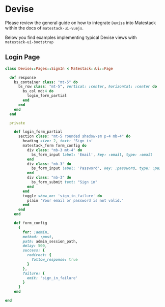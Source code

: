 # Devise

Please review the general guide on how to integrate `Devise` into Matestack within the docs of `matestack-ui-vuejs`.

Below you find examples implementing typical Devise views with `matestack-ui-bootstrap`

## Login Page

```ruby
class Devise::Pages::SignIn < Matestack::Ui::Page

  def response
    bs_container class: "mt-5" do
      bs_row class: "mt-5", vertical: :center, horizontal: :center do
        bs_col md:4 do
          login_form_partial
        end
      end
    end
  end

  private

    def login_form_partial
      section class: "mt-5 rounded shadow-sm p-4 mb-4" do
        heading size: 2, text: 'Sign in'
        matestack_form form_config do
          div class: "mb-3 mt-4" do
            bs_form_input label: 'Email', key: :email, type: :email
          end
          div class: "mb-3" do
            bs_form_input label: 'Password', key: :password, type: :password
          end
          div class: "mb-3" do
            bs_form_submit text: "Sign in"
          end
        end
        toggle show_on: 'sign_in_failure' do
          plain 'Your email or password is not valid.'
        end
      end
    end

    def form_config
      {
        for: :admin,
        method: :post,
        path: admin_session_path,
        delay: 500,
        success: {
          redirect: {
            follow_response: true
          }
        },
        failure: {
          emit: 'sign_in_failure'
        }
      }
    end

end
```
